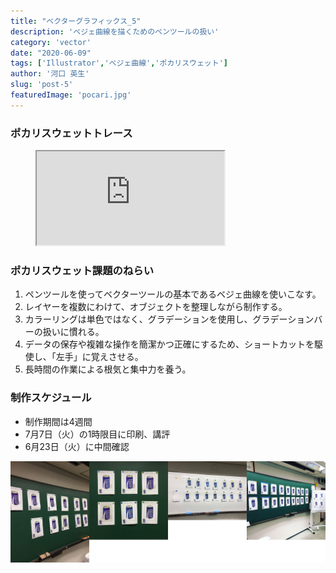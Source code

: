 ```yaml
---
title: "ベクターグラフィックス_5"
description: 'ベジェ曲線を描くためのペンツールの扱い'
category: 'vector'
date: "2020-06-09"
tags: ['Illustrator','ベジェ曲線','ポカリスウェット']
author: '河口 英生'
slug: 'post-5'
featuredImage: 'pocari.jpg'
---
```

<div class="post-section">
<h3 class="title is-5" >ポカリスウェットトレース</h3>
<figure class="is-fullwidth slide">
  <iframe src="https://drive.google.com/file/d/1nEKvFYIaO5EdseClHPWRbH19YHj9tsav/preview"></iframe>
</figure>
</div>

<div class="post-section">
<h3 class="title is-5" >ポカリスウェット課題のねらい</h3>

1. ペンツールを使ってベクターツールの基本であるベジェ曲線を使いこなす。
1. レイヤーを複数にわけて、オブジェクトを整理しながら制作する。
1. カラーリングは単色ではなく、グラデーションを使用し、グラデーションバーの扱いに慣れる。
1. データの保存や複雑な操作を簡潔かつ正確にするため、ショートカットを駆使し、「左手」に覚えさせる。
1. 長時間の作業による根気と集中力を養う。


<h3 class="title is-5" >制作スケジュール</h3>

- 制作期間は4週間
- 7月7日（火）の1時限目に印刷、講評
- 6月23日（火）に中間確認

![ポカリスウェットまとめ](../../images/pocari.jpg)
</div>
